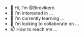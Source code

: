 - 👋 Hi, I’m @Birdvikern
- 👀 I’m interested in ...
- 🌱 I’m currently learning ...
- 💞️ I’m looking to collaborate on ...
- 📫 How to reach me ...

<!---
Birdvikern/Birdvikern is a ✨ special ✨ repository because its `README.md` (this file) appears on your GitHub profile.
You can click the Preview link to take a look at your changes.
--->
